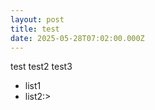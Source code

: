 ```yaml
---
layout: post
title: test
date: 2025-05-28T07:02:00.000Z
---
```


test
test2
test3

- list1
- list2:>
